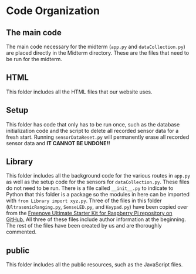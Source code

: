 # Code Organization

## The main code
The main code necessary for the midterm (`app.py` and `dataCollection.py`) are placed directly in the Midterm directory. These are the files that need to be run for the midterm.

## HTML
This folder includes all the HTML files that our website uses.

## Setup
This folder has code that only has to be run once, such as the database initialization code and the script to delete all recorded sensor data for a fresh start. Running `sensorDataReset.py` will permanently erase all recorded sensor data and **IT CANNOT BE UNDONE!!**

## Library
This folder includes all the background code for the various routes in `app.py` as well as the setup code for the sensors for `dataCollection.py`. These files do not need to be run. There is a file called `__init__.py` to indicate to Python that this folder is a package so the modules in here can be imported with `from Library import xyz.py`. Three of the files in this folder (`UltrasonicRanging.py`, `SenseLED.py`, and `Keypad.py`) have been copied over from the [Freenove Ultimate Starter Kit for Raspberry Pi repository on GitHub.](https://github.com/Freenove/Freenove_Ultimate_Starter_Kit_for_Raspberry_Pi) All three of these files include author information at the beginning. The rest of the files have been created by us and are thoroughly commented.

## public
This folder includes all the public resources, such as the JavaScript files.
